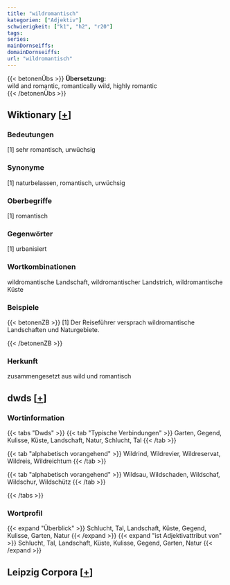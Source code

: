 ```yaml
---
title: "wildromantisch"
kategorien: ["Adjektiv"]
schwierigkeit: ["k1", "h2", "r20"]
tags:
series:
mainDornseiffs:
domainDornseiffs:
url: "wildromantisch"
---
```


{{< betonenÜbs >}}
**Übersetzung:**  
wild and romantic, romantically wild, highly romantic  
{{< /betonenÜbs >}}

## Wiktionary [[+](https://de.wiktionary.org/wiki/wildromantisch)]

### Bedeutungen
[1] sehr romantisch, urwüchsig  

### Synonyme
[1] naturbelassen, romantisch, urwüchsig  

### Oberbegriffe
[1] romantisch  

### Gegenwörter
[1] urbanisiert  

### Wortkombinationen
wildromantische Landschaft, wildromantischer Landstrich, wildromantische Küste  

### Beispiele
{{< betonenZB >}}
[1] Der Reiseführer versprach wildromantische Landschaften und Naturgebiete.  

{{< /betonenZB >}}
### Herkunft
zusammengesetzt aus wild und romantisch  



## dwds [[+](https://www.dwds.de/wb/wildromantisch)]

### Wortinformation
{{< tabs "Dwds" >}}
{{< tab "Typische Verbindungen" >}}
Garten, Gegend, Kulisse, Küste, Landschaft, Natur, Schlucht, Tal
{{< /tab >}}

{{< tab "alphabetisch vorangehend" >}}
Wildrind, Wildrevier, Wildreservat, Wildreis, Wildreichtum
{{< /tab >}}

{{< tab "alphabetisch vorangehend" >}}
Wildsau, Wildschaden, Wildschaf, Wildschur, Wildschütz
{{< /tab >}}

{{< /tabs >}}

### Wortprofil
{{< expand "Überblick" >}} Schlucht, Tal, Landschaft, Küste, Gegend, Kulisse, Garten, Natur {{< /expand >}}
{{< expand "ist Adjektivattribut von" >}} Schlucht, Tal, Landschaft, Küste, Kulisse, Gegend, Garten, Natur {{< /expand >}}

## Leipzig Corpora [[+](https://corpora.uni-leipzig.de/en/res?word=wildromantisch&corpusId=deu_newscrawl-public_2018)]

